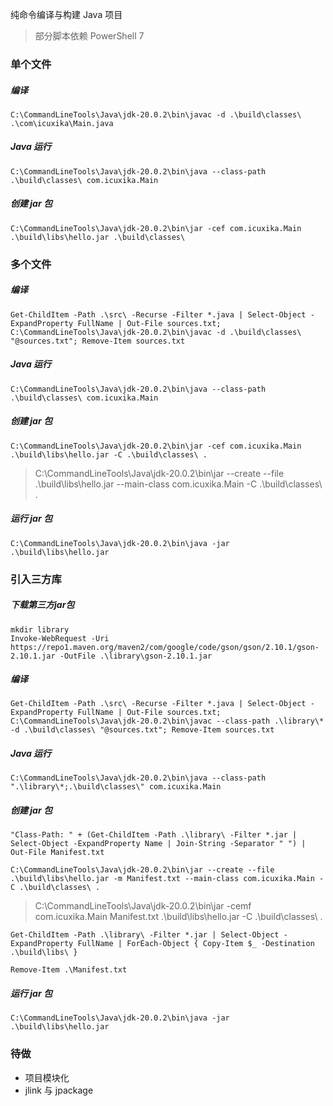 纯命令编译与构建 Java 项目
> 部分脚本依赖 PowerShell 7

### 单个文件
##### 编译
```
C:\CommandLineTools\Java\jdk-20.0.2\bin\javac -d .\build\classes\ .\com\icuxika\Main.java
```
##### Java 运行
```
C:\CommandLineTools\Java\jdk-20.0.2\bin\java --class-path .\build\classes\ com.icuxika.Main
```
##### 创建 jar 包
```
C:\CommandLineTools\Java\jdk-20.0.2\bin\jar -cef com.icuxika.Main .\build\libs\hello.jar .\build\classes\
```

### 多个文件
##### 编译
```
Get-ChildItem -Path .\src\ -Recurse -Filter *.java | Select-Object -ExpandProperty FullName | Out-File sources.txt; C:\CommandLineTools\Java\jdk-20.0.2\bin\javac -d .\build\classes\ "@sources.txt"; Remove-Item sources.txt
```
##### Java 运行
```
C:\CommandLineTools\Java\jdk-20.0.2\bin\java --class-path .\build\classes\ com.icuxika.Main
```
##### 创建 jar 包
```
C:\CommandLineTools\Java\jdk-20.0.2\bin\jar -cef com.icuxika.Main .\build\libs\hello.jar -C .\build\classes\ .
```
> C:\CommandLineTools\Java\jdk-20.0.2\bin\jar --create --file .\build\libs\hello.jar --main-class com.icuxika.Main -C .\build\classes\ .
##### 运行 jar 包
```
C:\CommandLineTools\Java\jdk-20.0.2\bin\java -jar .\build\libs\hello.jar
```


### 引入三方库

##### 下载第三方jar包
```
mkdir library
Invoke-WebRequest -Uri https://repo1.maven.org/maven2/com/google/code/gson/gson/2.10.1/gson-2.10.1.jar -OutFile .\library\gson-2.10.1.jar
```

##### 编译
```
Get-ChildItem -Path .\src\ -Recurse -Filter *.java | Select-Object -ExpandProperty FullName | Out-File sources.txt; C:\CommandLineTools\Java\jdk-20.0.2\bin\javac --class-path .\library\* -d .\build\classes\ "@sources.txt"; Remove-Item sources.txt
```

##### Java 运行
```
C:\CommandLineTools\Java\jdk-20.0.2\bin\java --class-path ".\library\*;.\build\classes\" com.icuxika.Main
```

##### 创建 jar 包
```
"Class-Path: " + (Get-ChildItem -Path .\library\ -Filter *.jar | Select-Object -ExpandProperty Name | Join-String -Separator " ") | Out-File Manifest.txt
```
```
C:\CommandLineTools\Java\jdk-20.0.2\bin\jar --create --file .\build\libs\hello.jar -m Manifest.txt --main-class com.icuxika.Main -C .\build\classes\ .
```
> C:\CommandLineTools\Java\jdk-20.0.2\bin\jar -cemf com.icuxika.Main Manifest.txt .\build\libs\hello.jar -C .\build\classes\ .
```
Get-ChildItem -Path .\library\ -Filter *.jar | Select-Object -ExpandProperty FullName | ForEach-Object { Copy-Item $_ -Destination .\build\libs\ }
```
```
Remove-Item .\Manifest.txt
```

##### 运行 jar 包
```
C:\CommandLineTools\Java\jdk-20.0.2\bin\java -jar .\build\libs\hello.jar
```

### 待做
- 项目模块化
- jlink 与 jpackage

